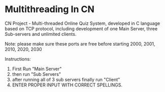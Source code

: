 # Multithreading In CN 
CN Project - Multi-threaded Online Quiz System, developed in C language based on TCP protocol, including development of one Main Server, three Sub-servers and unlimited clients.

Note: please make sure these ports are free before starting 2000, 2001, 2010, 2020, 2030 

 Instructions:
1) First Run "Main Server"
2) then run "Sub Servers"
3) after running all of 3 sub servers finally run "Client"
4) ENTER PROPER INPUT WITH CORRECT SPELLINGS.
